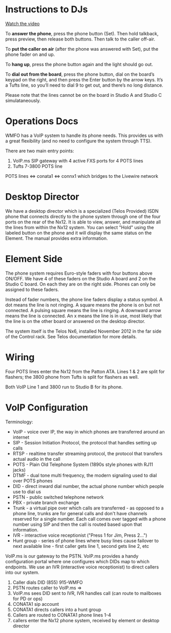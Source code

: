 # Instructions to DJs

[Watch the video](https://www.youtube.com/watch?v=VA58rh5cP2U&index=1&t=8m55s&list=PLP5F7bT61v2tx_MKfE0UVFV1dXid4YE5M)

To **answer the phone**, press the phone button (Set). Then hold talkback, press preview, then release both buttons. Then talk to the caller off-air.

To **put the caller on air** (after the phone was answered with Set), put the phone fader on and up.

To **hang up**, press the phone button again and the light should go out.

To **dial out from the board**, press the phone button, dial on the board’s keypad on the right, and then press the Enter button by the arrow keys. It’s a Tufts line, so you’ll need to dial 9 to get out, and there’s no long distance.

Please note that the lines cannot be on the board in Studio A and Studio C simulataneously.

# Operations Docs

WMFO has a VoIP system to handle its phone needs. This provides us with a great flexibility (and no need to configure the system through TTS).

There are two main entry points:

1. VoIP.ms SIP gateway with 4 active FXS ports for 4 POTS lines
2. Tufts 7-3800 POTS line

POTS lines <=> conata1 <=> connx1 which bridges to the Livewire network

# Desktop Director

We have a desktop director which is a specialized (Telos Provided) ISDN phone that connects directly to the phone system through one of the four ports on the rear of the Nx12. It is able to view, answer, and manipulate all the lines from within the Nx12 system. You can select "Hold" using the labeled button on the phone and it will display the same status on the Element. The manual provides extra information.

# Element Side

The phone system requires Euro-style faders with four buttons above ON/OFF. We have 4 of these faders on the Studio A board and 2 on the Studio C board. On each they are on the right side. Phones can only be assigned to these faders.

Instead of fader numbers, the phone line faders display a status symbol. A dot means the line is not ringing. A square means the phone is on but not connected. A pulsing square means the line is ringing. A downward arrow means the line is connected. An x means the line is in use, most likely that the line is on the other board or answered on the desktop director.

The system itself is the Telos Nx6, installed November 2012 in the far side of the Control rack. See Telos documentation for more details.

# Wiring

Four POTS lines enter the Nx12 from the Patton ATA. Lines 1 & 2 are split for flashers; the 3800 phone from Tufts is split for flashers as well.

Both VoIP Line 1 and 3800 run to Studio B for its phone.

# VoIP Configuration

Terminology:

- VoIP - voice over IP, the way in which phones are transferred around an internet
- SIP - Session Initiation Protocol, the protocol that handles setting up calls
- RTSP - realtime transfer streaming protocol, the protocol that transfers actual audio in the call
- POTS - Plain Old Telephone System (1890s style phones with RJ11 jacks)
- DTMF - dual tone multi frequency, the modern signaling used to dial over POTS phones
- DID - direct inward dial number, the actual phone number which people use to dial us
- PSTN - public switched telephone network
- PBX - private branch exchange
- Trunk - a virtual pipe over which calls are transferred - as opposed to a phone line, trunks are for general calls and don't have channels reserved for a single number. Each call comes over tagged with a phone number using SIP and then the call is routed based upon that information.
- IVR - interactive voice receptionist ("Press 1 for Jim, Press 2...")
- Hunt group - series of phone lines where busy lines cause failover to next available line - first caller gets line 1, second gets line 2, etc

VoIP.ms is our gateway to the PSTN. VoIP.ms provides a handy configuration portal where one configures which DIDs map to which endpoints. We use an IVR (interactive voice receptionist) to direct callers into our system. 

1. Caller dials DID (855) 915-WMFO 
2. PSTN routes caller to VoIP.ms => 
3. VoIP.ms sees DID sent to IVR, IVR handles call (can route to mailboxes for PD or ops)
4. CONATA1 sip account
5. CONATA1 directs callers into a hunt group
6. Callers are routed to CONATA1 phone lines 1-4
7. callers enter the Nx12 phone system, received by element or desktop director
